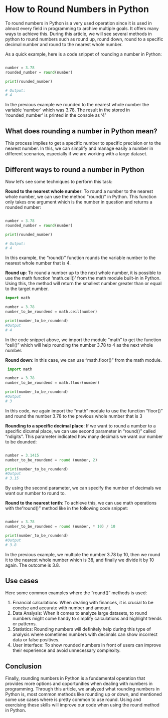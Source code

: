 
# How to Round Numbers in Python

To round numbers in Python is a very used operation since it is used in almost every field in programming to archive multiple goals. It offers many  ways to achieve this. During this article, we will see several methods in python to round numbers such as round up, round down,  round to a specific decimal number and round to the nearest whole number.

As a quick example,  here is a code snippet of rounding a number in Python:

```python

number = 3.78
rounded_number = round(number)

print(rounded_number)

# Output:
# 4

```

In the previous example we rounded to the nearest whole number the variable ‘number’ which was 3.78. The result in the stored in ‘rounded_number’ is printed in the console as ‘4’

## What does rounding a number in Python mean?

This process implies to get a specific number to specific precision or to the nearest number. In this, we can simplify and manage easily a number in different scenarios, especially if we are working with a large dataset.

## Different ways to round a number in Python

Now let’s see some techniques to perform this task:

**Round to the nearest whole number**: To round a number to the nearest whole number, we can use the method "round()" in  Python. 
This function  only takes one argument which is the number in question and returns a rounded number:

```python

number = 3.78
rounded_number = round(number)

print(rounded_number)

# Output:
# 4

```
In this example, the “round()” function rounds the variable number to the nearest whole number that is 4.

**Round up**: To round a number up to the next whole number,  it is possible to use the math function ‘math.ceil()’ from the math module built-in in Python. Using this, the method will return the smallest number greater than or equal to the target number.

```python
import math

number = 3.78
number_to_be_roundend = math.ceil(number)

print(number_to_be_roundend)
#Output
# 4
```
In the code snippet above, we import the module “math” to get the function “ceil()” which will help rounding the number 3.78 to 4 as the next whole number.

**Round down**: In this case, we can use “math.floor()” from the math module.

```python
 import math

number = 3.78
number_to_be_roundend = math.floor(number)

print(number_to_be_roundend)
#Output
# 3

```
In this code, we again import the “math” module to use the function “floor()” and round the number 3.78 to the previous whole number that is 3

**Rounding to a specific decimal place**: If we want to round a number to a specific dicumal place, we can use second parameter in “round()” called “ndigits”. This parameter indicated how many decimals we want our number to be dounded:

```python

number = 3.1415
number_to_be_roundend = round (number, 2)

print(number_to_be_roundend)
#Output
# 3.15

```
By using the second parameter, we can specify the number of decimals we want our number to round to.

**Round to the nearest tenth**: To achieve this, we can use math operations with the“round()” method like in the  following code snippet:

```python

number = 3.78
number_to_be_roundend = round (number, * 10) / 10

print(number_to_be_roundend)
#Output
# 3.8
```

In the previous example, we multiple the number 3.78 by 10, then we round it to the nearest whole number which is 38, and finally we divide it by 10 again. The outcome is 3.8.

## Use cases

Here some common examples where the “round()“ methods is used:

1.	Financial calculations: When dealing with finances, it is crucial to be concise and accurate with number and amount. 
2.	Data Analysis: When it comes to analyze large datasets, to round numbers might come handy to simplify calculations and highlight trends or patterns.
3.	Statistics: Rounding numbers will definitely help during this type of analysis where sometimes numbers with decimals can show incorrect data or false positives.
4.	User interface: To show rounded numbers in front of users can improve their experience and avoid unnecessary complexity.

## Conclusion 

Finally, rounding numbers in Python is a fundamental operation that provides more options and opportunities when dealing with numbers in programming. Through this article, we analyzed what rounding numbers in Python is, most common methods like rounding up or down, and mentioned some use cases where is pretty common to use round. Using and exercising these skills will improve our code when using the round method in Python.

